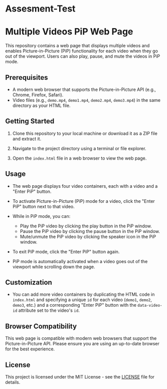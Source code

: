 # Assesment-Test

# Multiple Videos PiP Web Page

This repository contains a web page that displays multiple videos and enables Picture-in-Picture (PiP) functionality for each video when they go out of the viewport. Users can also play, pause, and mute the videos in PiP mode.

## Prerequisites

- A modern web browser that supports the Picture-in-Picture API (e.g., Chrome, Firefox, Safari).
- Video files (e.g., `demo.mp4`, `demo1.mp4`, `demo2.mp4`, `demo3.mp4`) in the same directory as your HTML file.

## Getting Started

1. Clone this repository to your local machine or download it as a ZIP file and extract it.

2. Navigate to the project directory using a terminal or file explorer.

3. Open the `index.html` file in a web browser to view the web page.

## Usage

- The web page displays four video containers, each with a video and a "Enter PiP" button.

- To activate Picture-in-Picture (PiP) mode for a video, click the "Enter PiP" button next to that video.

- While in PiP mode, you can:
  - Play the PiP video by clicking the play button in the PiP window.
  - Pause the PiP video by clicking the pause button in the PiP window.
  - Mute/unmute the PiP video by clicking the speaker icon in the PiP window.

- To exit PiP mode, click the "Enter PiP" button again.

- PiP mode is automatically activated when a video goes out of the viewport while scrolling down the page.

## Customization

- You can add more video containers by duplicating the HTML code in `index.html` and specifying a unique `id` for each video (`demo1`, `demo2`, `demo3`, etc.) and a corresponding "Enter PiP" button with the `data-video-id` attribute set to the video's `id`.

## Browser Compatibility

This web page is compatible with modern web browsers that support the Picture-in-Picture API. Please ensure you are using an up-to-date browser for the best experience.

## License

This project is licensed under the MIT License - see the [LICENSE](LICENSE) file for details.
